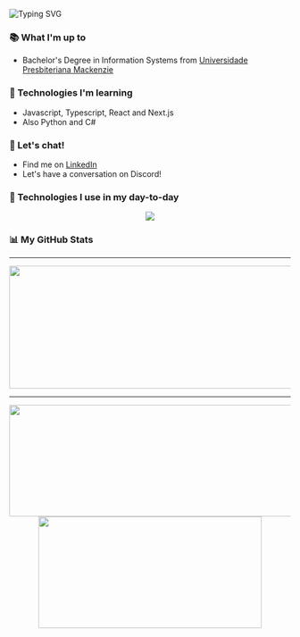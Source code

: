 ![Typing SVG](https://readme-typing-svg.demolab.com?font=Serif&size=26&pause=1500&weight=600&duration=3500&color=FFFFFF&background=FFFFFF00&center=true&vcenter=true&width=1000&height=60&lines=✌️+Hey!+My+name+is+Antonio+and+I'm+on+my+way+to+be+a+FullStack+Dev+👨🏻‍💻)

### 📚 What I'm up to
  - Bachelor's Degree in Information Systems from <a href="https://www.mackenzie.br/graduacao/sao-paulo-higienopolis/sistemas-de-informacao">Universidade Presbiteriana Mackenzie</a>

### 🌱 Technologies I'm learning
- Javascript, Typescript, React and Next.js
- Also Python and C#

### 💬 Let's chat!
- Find me on [LinkedIn](www.linkedin.com/in/antonio-biasotti)
- Let's have a conversation on Discord!

### 🚀 Technologies I use in my day-to-day
<p align="center">
  <a href="https://skillicons.dev">
    <img src="https://skillicons.dev/icons?i=js,ts,tailwind,react,figma,nextjs,vite,nodejs,express,py,linux" />
  </a>
</p>

### 📊 My GitHub Stats
  ---

  
<p align="center">
  <img width="800" height="220" src="https://streak-stats.demolab.com?user=antoniobiasotti&theme=highcontrast&hide_border=true&border_radius=5&card_width=800">
</p>


---




<p align="center">
  <img width="600" height="200" src="https://github-readme-stats.vercel.app/api?username=antoniobiasotti&show_icons=true&theme=vision-friendly-dark">
  <img width="400" height="200" src="https://github-readme-stats.vercel.app/api/top-langs/?username=antoniobiasotti&size_weight=0.15&count_weight=0.5&layout=compact&theme=vision-friendly-dark">
</p>
 
